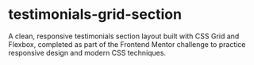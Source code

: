 # testimonials-grid-section
A clean, responsive testimonials section layout built with CSS Grid and Flexbox, completed as part of the Frontend Mentor challenge to practice responsive design and modern CSS techniques.
